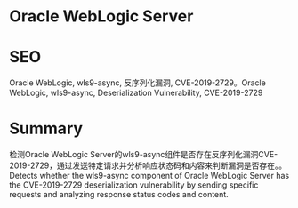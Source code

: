 # Oracle WebLogic Server
# SEO
Oracle WebLogic, wls9-async, 反序列化漏洞, CVE-2019-2729。Oracle WebLogic, wls9-async, Deserialization Vulnerability, CVE-2019-2729
# Summary
检测Oracle WebLogic Server的wls9-async组件是否存在反序列化漏洞CVE-2019-2729，通过发送特定请求并分析响应状态码和内容来判断漏洞是否存在。。Detects whether the wls9-async component of Oracle WebLogic Server has the CVE-2019-2729 deserialization vulnerability by sending specific requests and analyzing response status codes and content.
